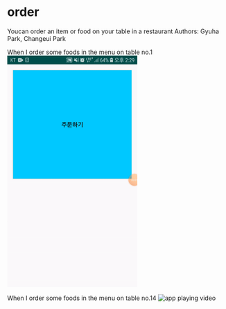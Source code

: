 # order
Youcan order an item or food on your table in a restaurant
Authors: Gyuha Park, Changeui Park

When I order some foods in the menu on table no.1
<img alt="app playing video" src="https://github.com/QuePark/order/blob/master/image/order_table_1.gif" width="300px"/>

When I order some foods in the menu on table no.14
<img alt="app playing video" src="https://github.com/QuePark/order/image/order_table_14.gif?raw=true" width="300px"/>
